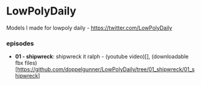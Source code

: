 # LowPolyDaily
Models I made for lowpoly daily - https://twitter.com/LowPolyDaily

### episodes
* **01 - shipwreck**: shipwreck it ralph - (youtube video)[], (downloadable fbx files)[https://github.com/doppelgunner/LowPolyDaily/tree/01_shipwreck/01_shipwreck]
